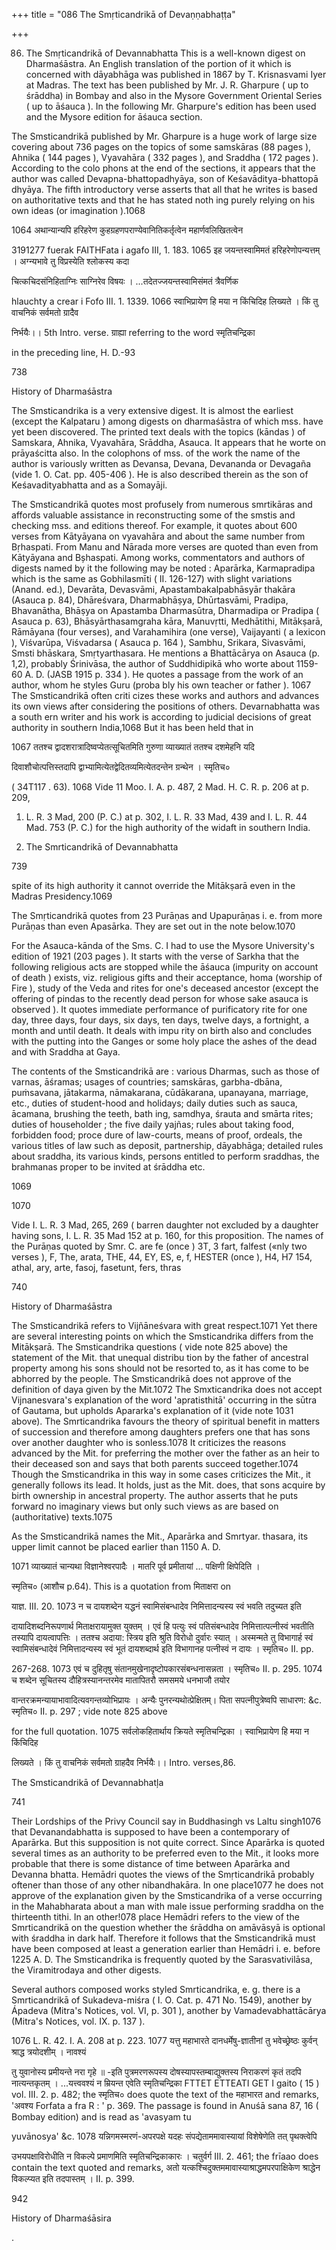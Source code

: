 +++
title = "086 The Smṛticandrikā of Devaṇṇabhaṭṭa"

+++

86. The Smṛticandrikā of Devannabhatta This is a well-known digest on Dharmaśāstra. An English translation of the portion of it which is concerned with dāyabhāga was published in 1867 by T. Krisnasvami Iyer at Madras. The text has been published by Mr. J. R. Gharpure ( up to śrāddha) in Bombay and also in the Mysore Government Oriental Series ( up to āśauca ). In the following Mr. Gharpure's edition has been used and the Mysore edition for āśauca section. 

The Smsticandrikā published by Mr. Gharpure is a huge work of large size covering about 736 pages on the topics of some samskāras (88 pages ), Ahnika ( 144 pages ), Vyavahāra ( 332 pages ), and Sraddha ( 172 pages ). According to the colo phons at the end of the sections, it appears that the author was called Devapna-bhattopadhyāya, son of Keśavāditya-bhattopā dhyāya. The fifth introductory verse asserts that all that he writes is based on authoritative texts and that he has stated noth ing purely relying on his own ideas (or imagination ).1068 

1064 अथान्यान्यपि हरिहरेण कुहग्रहणपराण्येवानितिकर्तृत्वेन महार्णवलिखितत्वेन 

3191277 fuerak FAITHFata i agafo III, 1. 183. 1065 इह जयन्तस्वामिमतं हरिहरेणोपन्यत्तम् । अग्न्यभावे तु विप्रस्येति श्लोकस्य कदा 

चित्कचिदसंनिहिताग्निः साग्निरेव विषयः । ...तदेतज्जयन्तस्वामिसंमतं त्रैवर्णिक 

hlauchty a crear i Fofo III. 1. 1339. 1066 स्वाभिप्रायेण हि मया न किंचिदिह लिख्यते । किं तु वाचनिकं सर्वमतो ग्रादैव 

निर्भयैः।। 5th Intro. verse. ग्राह्या referring to the word स्मृतिचन्द्रिका 

in the preceding line, H. D.-93 

738 

History of Dharmaśāstra 

The Smsticandrika is a very extensive digest. It is almost the earliest (except the Kalpataru ) among digests on dharmaśāstra of which mss. have yet been discovered. The printed text deals with the topics (kāndas ) of Samskara, Ahnika, Vyavahāra, Srāddha, Asauca. It appears that he worte on prāyaścitta also. In the colophons of mss. of the work the name of the author is variously written as Devansa, Devana, Devananda or Devagaña (vide 1. O. Cat. pp. 405-406 ). He is also described therein as the son of Keśavadityabhatta and as a Somayāji. 

The Smsticandrikā quotes most profusely from numerous smrtikāras and affords valuable assistance in reconstructing some of the smstis and checking mss. and editions thereof. For example, it quotes about 600 verses from Kātyāyana on vyavahāra and about the same number from Bṛhaspati. From Manu and Nārada more verses are quoted than even from Kātyāyana and Bșhaspati. Among works, commentators and authors of digests named by it the following may be noted : Aparārka, Karmapradipa which is the same as Gobhilasmīti ( II. 126-127) with slight variations (Anand. ed.), Devarāta, Devasvāmi, Apastambakalpabhāsyār thakāra (Asauca p. 84), Dhāreśvara, Dharmabhāṣya, Dhūrtasvāmi, Pradipa, Bhavanātha, Bhāṣya on Apastamba Dharmasūtra, Dharmadipa or Pradipa ( Asauca p. 63), Bhāsyārthasamgraha kāra, Manuvṛtti, Medhātithi, Mitākṣarā, Rāmāyana (four verses), and Varahamihira (one verse), Vaijayanti ( a lexicon ), Viśvarūpa, Viśvadarsa ( Asauca p. 164 ), Sambhu, Srikara, Sivasvāmi, Smsti bhāskara, Smṛtyarthasara. He mentions a Bhattācārya on Asauca (p. 1,2), probably Śrinivāsa, the author of Suddhidipikā who worte about 1159-60 A. D. (JASB 1915 p. 334 ). He quotes a passage from the work of an author, whom he styles Guru (proba bly his own teacher or father ). 1067 The Smsticandrikā often criti cizes these works and authors and advances its own views after considering the positions of others. Devarnabhatta was a south ern writer and his work is according to judicial decisions of great authority in southern India,1068 But it has been held that in 

1067 ततश्च द्वादशरात्रादिष्वप्येतत्सूचितमिति गुरुणा व्याख्यातं ततश्च दशमेहनि यदि 

दिवाशौचोत्पत्तिस्तदापि द्वाभ्यामित्येतद्वेदितव्यमित्येतदन्तेन ग्रन्थेन । स्मृतिच० 

( 34T117 . 63). 1068 Vide 11 Moo. I. A. p. 487, 2 Mad. H. C. R. p. 206 at p. 209, 

1. L. R. 3 Mad, 200 (P. C.) at p. 302, I. L. R. 33 Mad, 439 and I. L. R. 44 Mad. 753 (P. C.) for the high authority of the widaft in southern India. 

86. The Smrticandrikā of Devannabhatta 

739 

spite of its high authority it cannot override the Mitākṣarā even in the Madras Presidency.1069 

The Smṛticandrikā quotes from 23 Purāṇas and Upapurāṇas i. e. from more Purāṇas than even Apasārka. They are set out in the note below.1070 

For the Asauca-kānda of the Sms. C. I had to use the Mysore University's edition of 1921 (203 pages ). It starts with the verse of Sarkha that the following religious acts are stopped while the āśauca (impurity on account of death ) exists, viz. religious gifts and their acceptance, homa (worship of Fire ), study of the Veda and rites for one's deceased ancestor (except the offering of pindas to the recently dead person for whose sake asauca is observed ). It quotes immediate performance of purificatory rite for one day, three days, four days, six days, ten days, twelve days, a fortnight, a month and until death. It deals with impu rity on birth also and concludes with the putting into the Ganges or some holy place the ashes of the dead and with Sraddha at Gaya. 

The contents of the Smsticandrikā are : various Dharmas, such as those of varnas, āśramas; usages of countries; samskāras, garbha-dbāna, puṁsavana, jātakarma, nāmakarana, cūdākarana, upanayana, marriage, etc., duties of student-hood and holidays; daily duties such as sauca, ācamana, brushing the teeth, bath ing, samdhya, śrauta and smārta rites; duties of householder ; the five daily yajñas; rules about taking food, forbidden food; proce dure of law-courts, means of proof, ordeals, the various titles of law such as deposit, partnership, dāyabhāga; detailed rules about sraddha, its various kinds, persons entitled to perform sraddhas, the brahmanas proper to be invited at śrāddha etc. 

1069 

1070 

Vide I. L. R. 3 Mad, 265, 269 ( barren daughter not excluded by a daughter having sons, I. L. R. 35 Mad 152 at p. 160, for this proposition. The names of the Purāṇas quoted by Smr. C. are fe (once ) 3T, 3 fart, falfest («nly two verses ), F, The, arata, THE, 44, EY, ES, e, f, HESTER (once ), H4, H7 154, athal, ary, arte, fasoj, fasetunt, fers, thras 

740 

History of Dharmaśāstra 

The Smsticandrikā refers to Vijñāneśvara with great respect.1071 Yet there are several interesting points on which the Smsticandrika differs from the Mitākṣarā. The Smsticandrika questions ( vide note 825 above) the statement of the Mit. that unequal distribu tion by the father of ancestral property among his sons should not be resorted to, as it has come to be abhorred by the people. The Smsticandrikā does not approve of the definition of daya given by the Mit.1072 The Smxticandrika does not accept Vijnanesvara's explanation of the word 'apratisthitā' occurring in the sūtra of Gautama, but upholds Apararka's explanation of it (vide note 1031 above). The Smrticandrika favours the theory of spiritual benefit in matters of succession and therefore among daughters prefers one that has sons over another daughter who is sonless.1078 It criticizes the reasons advanced by the Mit. for preferring the mother over the father as an heir to their deceased son and says that both parents succeed together.1074 Though the Smsticandrika in this way in some cases criticizes the Mit., it generally follows its lead. It holds, just as the Mit. does, that sons acquire by birth ownership in ancestral property. The author asserts that he puts forward no imaginary views but only such views as are based on (authoritative) texts.1075 

As the Smsticandrikā names the Mit., Aparārka and Smrtyar. thasara, its upper limit cannot be placed earlier than 1150 A. D. 

1071 व्याख्यातं चान्यथा विज्ञानेश्वरपादैः । मातरि पूर्व प्रमीतायां ... पक्षिणी क्षिपेदिति । 

स्मृतिच० (आशौच p.64). This is a quotation from मिताक्षरा on 

याज्ञ. III. 20. 1073 न च दायशब्देन यद्धनं स्वामिसंबन्धादेव निमित्तादन्यस्य स्वं भवति तदुच्यत इति 

दायादिशब्दनिरूपणार्थ मिताक्षरायामुक्त युक्तम् । एवं हि पत्युः स्वं पतिसंबन्धादेव निमित्तात्पत्नीस्वं भवतीति तस्यापि दायत्वापत्तिः । ततश्च अदाया: स्त्रिय इति श्रुति विरोधो दुर्वारः स्यात् । अस्मन्मते तु विभागार्ह स्वं स्वामिसंबन्धादेवं निमित्तादन्यस्य स्वं भूतं दायशब्दार्थ इति विभागानह पत्नीस्वं न दायः । स्मृतिच० II. pp. 

267-268. 1073 एवं च दुहितृषु संतानमुखेनादृष्टोपकारसंबन्धनासन्नता । स्मृतिच० II. p. 295. 1074 च शब्देन सूचितस्य दौहित्रस्यानन्तरमेव मातापितरौ समसमये धनभाजौ तयोर 

वान्तरक्रमन्यायाभावादित्यवगन्तव्योभिप्रायः । अन्यैः पुनरन्यथोत्प्रेक्षितम्। पिता सपत्नीपुत्रेष्वपि साधारण: &c. स्मृतिच० II. p. 297 ; vide note 825 above 

for the full quotation. 1075 सर्वलोकहितार्थाय क्रियते स्मृतिचन्द्रिका । स्वाभिप्रायेण हि मया न किंचिदिह 

लिख्यते । किं तु वाचनिकं सर्वमतो ग्राहदैव निर्भयैः।। Intro. verses,86. 

The Smsticandrikā of Devannabhatļa 

741 

Their Lordships of the Privy Council say in Buddhasingh vs Laltu singh1076 that Devanandabhatta is supposed to have been a contemporary of Aparārka. But this supposition is not quite correct. Since Aparārka is quoted several times as an authority to be preferred even to the Mit., it looks more probable that there is some distance of time between Aparārka and Devanna bhatta. Hemādri quotes the views of the Smṛticandrikā probably oftener than those of any other nibandhakāra. In one place1077 he does not approve of the explanation given by the Smsticandrika of a verse occurring in the Mahabharata about a man with male issue performing sraddha on the thirteenth tithi. In an other!078 place Hemādri refers to the view of the Smrticandrikā on the question whether the śrāddha on amāvāsyā is optional with śraddha in dark half. Therefore it follows that the Smsticandrikā must have been composed at least a generation earlier than Hemādri i. e. before 1225 A. D. The Smsticandrika is frequently quoted by the Sarasvativilāsa, the Viramitrodaya and other digests. 

Several authors composed works styled Smrticandrika, e. g. there is a Smrticandrikā of Sukadeva-miśra ( I. O. Cat. p. 471 No. 1549), another by Ápadeva (Mitra's Notices, vol. VI, p. 301 ), another by Vamadevabhattācārya (Mitra's Notices, vol. IX. p. 137 ). 

1076 L. R. 42. I. A. 208 at p. 223. 1077 यत्तु महाभारते दानधर्मेषु-ज्ञातीनां तु भवेच्छ्रेष्ठः कुर्वन् श्राद्ध त्रयोदशीम् । नावश्यं 

तु युवानोस्य प्रमीयन्ते नरा गृहे ॥ -इति पुत्रमरणरूपस्य दोषस्यापस्तम्बाद्युक्तस्य निराकरणं कृतं तदपि नात्यन्तकृतम् । ...यत्त्ववश्यं न म्रियन्त एवेति स्मृतिचन्द्रिका FTTET ETTEATI GET I gaito ( 15 ) vol. III. 2. p. 482; the स्मृतिच० does quote the text of the महाभारत and remarks, 'अवश्य Forfata a fra R : ' p. 369. The passage is found in Anuśā sana 87, 16 ( Bombay edition) and is read as 'avasyam tu 

yuvānosya' &c. 1078 यन्निगमस्मरणं-अपरपक्षे यदहः संपद्येताममावास्यायां विशेषेणेति तत् पृथक्त्वेपि 

उभयपक्षाविरोधीति न विकल्पे प्रमाणमिति स्मृतिचन्द्रिकाकारः । चतुर्वर्ग III. 2. 461; the frīaao does contain the text quoted and remarks, अतो यत्कश्चिदुक्तममावास्याश्राद्धमपरपाक्षिकेण श्राद्धेन विकल्प्यत इति तदपास्तम् । II. p. 399. 

942 

History of Dharmaśāsira 

. 
